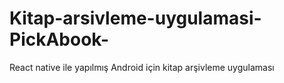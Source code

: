 # Kitap-arsivleme-uygulamasi-PickAbook-
React native ile yapılmış Android için kitap arşivleme uygulaması
